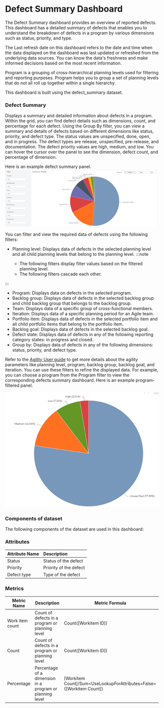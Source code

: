 # Defect Summary Dashboard

The Defect Summary dashboard provides an overview of reported defects. This dashboard has a detailed summary of defects that enables you to understand the breakdown of defects in a program by various dimensions such as status, priority, and type.

The Last refresh date on this dashboard refers to the date and time when the data displayed on the dashboard was last updated or refreshed from the underlying data sources. You can know the data's freshness and make informed decisions based on the most recent information.

Program is a grouping of cross-hierarchical planning levels used for filtering and reporting purposes. Program helps you to group a set of planning levels that do not all roll up together within a single hierarchy.

This dashboard is built using the defect_summary dataset.

### Defect Summary 
Displays a summary and detailed information about defects in a program. Within the grid, you can find defect details such as dimensions, count, and percentage for each defect. Using the Group By filter, you can view a summary and details of defects based on different dimensions like status, priority, and defect type. The status values are unspecified, done, open, and in progress. The defect types are release, unspecified, pre-release, and documentation. The defect priority values are high, medium, and low. You can hover the cursor over the panel to see the dimension, defect count, and percentage of dimension.

Here is an example defect summary panel.
![Defect Summary](./images/defect_summary.PNG)

You can filter and view the required data of defects using the following filters:

- Planning level: Displays data of defects in the selected planning level and all child planning levels that belong to the planning level.
:::note

  - The following filters display filter values based on the filtered planning level.
  - The following filters cascade each other.

:::
- Program: Displays data on defects in the selected program.
- Backlog group: Displays data of defects  in the selected backlog group and child backlog group that belongs to the backlog group.
- Team: Displays data of a specific group of cross-functional members.
- Iteration: Displays data of a specific planning period for an Agile team.
- Portfolio item: Displays data of defects  in the selected portfolio item and all child portfolio items that belong to the portfolio item.
- Backlog goal: Displays data of defects  in the selected backlog goal.
- Defect state: Displays data of defects in any of the following reporting category states: in progress and closed.
- Group by: Displays data of defects in any of the following dimensions: status, priority, and defect type.

 Refer to the [Agility User guide](https://docs.digital.ai/bundle/agility-onlinehelp/page/Content/Digital.ai_Agility/Digital.ai_Agility.htm) to get more details about the agility parameters like planning level, program, backlog group, backlog goal, and iteration. You can use these filters to refine the displayed data. For example, you can choose a program from the Program filter to view the corresponding defects summary dashboard. Here is an example program-filtered panel.

![Defect Summary filtered panel](./images/defect_summary_filtered_panel.PNG)

### Components of dataset

The following components of the dataset are used in this dashboard: 

### Attributes
| Attribute Name  | Description |
|:-------------|:------------|
|Status|Status of the defect|
|Priority|Priority of the defect|
|Defect type| Type of the defect|

### Metrics
| Metric Name  | Description |Metric Formula|
|-------------|------------|-------------|
|Work item count|Count of defects in a program or planning level|Count([Workitem ID])|
|Count|Count of defects in a program or planning level|Count([Workitem ID])|
|Percentage|Percentage of a dimension in a program or planning level|[Workitem Count]/Sum<UseLookupForAttributes=False>([Workitem Count])|


